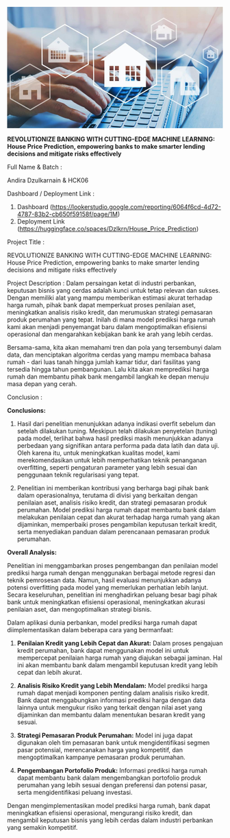 ![pict](housing_predictions.jpg)

**REVOLUTIONIZE BANKING WITH CUTTING-EDGE MACHINE LEARNING: 
House Price Prediction, empowering banks to make smarter lending decisions and mitigate risks effectively**


Full Name & Batch :

Andira Dzulkarnain & HCK06

Dashboard / Deployment Link :

1. Dashboard (https://lookerstudio.google.com/reporting/6064f6cd-4d72-4787-83b2-cb650f59158f/page/1M)
2. Deployment Link (https://huggingface.co/spaces/Dzlkrn/House_Price_Prediction)

Project Title :

REVOLUTIONIZE BANKING WITH CUTTING-EDGE MACHINE LEARNING: 
House Price Prediction, empowering banks to make smarter lending decisions and mitigate risks effectively

Project Description :
Dalam persaingan ketat di industri perbankan, keputusan bisnis yang cerdas adalah kunci untuk tetap relevan dan sukses. Dengan memiliki alat yang mampu memberikan estimasi akurat terhadap harga rumah, pihak bank dapat memperkuat proses penilaian aset, meningkatkan analisis risiko kredit, dan merumuskan strategi pemasaran produk perumahan yang tepat. Inilah di mana model prediksi harga rumah kami akan menjadi penyemangat baru dalam mengoptimalkan efisiensi operasional dan mengarahkan kebijakan bank ke arah yang lebih cerdas.

Bersama-sama, kita akan memahami tren dan pola yang tersembunyi dalam data, dan menciptakan algoritma cerdas yang mampu membaca bahasa rumah - dari luas tanah hingga jumlah kamar tidur, dari fasilitas yang tersedia hingga tahun pembangunan. Lalu kita akan memprediksi harga rumah dan membantu pihak bank mengambil langkah ke depan menuju masa depan yang cerah.

Conclusion :

**Conclusions:**

1. Hasil dari penelitian menunjukkan adanya indikasi overfit sebelum dan setelah dilakukan tuning. Meskipun telah dilakukan penyetelan (tuning) pada model, terlihat bahwa hasil prediksi masih menunjukkan adanya perbedaan yang signifikan antara performa pada data latih dan data uji. Oleh karena itu, untuk meningkatkan kualitas model, kami merekomendasikan untuk lebih memperhatikan teknik penanganan overfitting, seperti pengaturan parameter yang lebih sesuai dan penggunaan teknik regularisasi yang tepat.

2. Penelitian ini memberikan kontribusi yang berharga bagi pihak bank dalam operasionalnya, terutama di divisi yang berkaitan dengan penilaian aset, analisis risiko kredit, dan strategi pemasaran produk perumahan. Model prediksi harga rumah dapat membantu bank dalam melakukan penilaian cepat dan akurat terhadap harga rumah yang akan dijaminkan, memperbaiki proses pengambilan keputusan terkait kredit, serta menyediakan panduan dalam perencanaan pemasaran produk perumahan.

**Overall Analysis:**

Penelitian ini menggambarkan proses pengembangan dan penilaian model prediksi harga rumah dengan menggunakan berbagai metode regresi dan teknik pemrosesan data. Namun, hasil evaluasi menunjukkan adanya potensi overfitting pada model yang memerlukan perhatian lebih lanjut. Secara keseluruhan, penelitian ini menghadirkan peluang besar bagi pihak bank untuk meningkatkan efisiensi operasional, meningkatkan akurasi penilaian aset, dan mengoptimalkan strategi bisnis.

Dalam aplikasi dunia perbankan, model prediksi harga rumah dapat diimplementasikan dalam beberapa cara yang bermanfaat:

1. **Penilaian Kredit yang Lebih Cepat dan Akurat:** Dalam proses pengajuan kredit perumahan, bank dapat menggunakan model ini untuk mempercepat penilaian harga rumah yang diajukan sebagai jaminan. Hal ini akan membantu bank dalam mengambil keputusan kredit yang lebih cepat dan lebih akurat.

2. **Analisis Risiko Kredit yang Lebih Mendalam:** Model prediksi harga rumah dapat menjadi komponen penting dalam analisis risiko kredit. Bank dapat menggabungkan informasi prediksi harga dengan data lainnya untuk mengukur risiko yang terkait dengan nilai aset yang dijaminkan dan membantu dalam menentukan besaran kredit yang sesuai.

3. **Strategi Pemasaran Produk Perumahan:** Model ini juga dapat digunakan oleh tim pemasaran bank untuk mengidentifikasi segmen pasar potensial, merencanakan harga yang kompetitif, dan mengoptimalkan kampanye pemasaran produk perumahan.

4. **Pengembangan Portofolio Produk:** Informasi prediksi harga rumah dapat membantu bank dalam mengembangkan portofolio produk perumahan yang lebih sesuai dengan preferensi dan potensi pasar, serta mengidentifikasi peluang investasi.

Dengan mengimplementasikan model prediksi harga rumah, bank dapat meningkatkan efisiensi operasional, mengurangi risiko kredit, dan mengambil keputusan bisnis yang lebih cerdas dalam industri perbankan yang semakin kompetitif.
